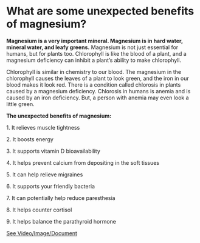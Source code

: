 # What are some unexpected benefits of magnesium?

**Magnesium is a very important mineral. Magnesium is in hard water, mineral water, and leafy greens.** Magnesium is not just essential for humans, but for plants too. Chlorophyll is like the blood of a plant, and a magnesium deficiency can inhibit a plant’s ability to make chlorophyll.

Chlorophyll is similar in chemistry to our blood. The magnesium in the chlorophyll causes the leaves of a plant to look green, and the iron in our blood makes it look red. There is a condition called chlorosis in plants caused by a magnesium deficiency. Chlorosis in humans is anemia and is caused by an iron deficiency. But, a person with anemia may even look a little green.

**The unexpected benefits of magnesium:**

1\. It relieves muscle tightness

2\. It boosts energy

3\. It supports vitamin D bioavailability

4\. It helps prevent calcium from depositing in the soft tissues

5\. It can help relieve migraines

6\. It supports your friendly bacteria

7\. It can potentially help reduce paresthesia

8\. It helps counter cortisol

9\. It helps balance the parathyroid hormone

 [See Video/Image/Document](https://hls-player.drberg.com/asset?path=migrated-assets/9-unexpected-benefits-of-magnesium-must-watch)